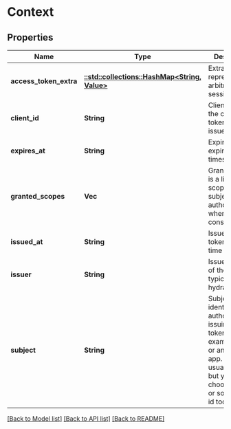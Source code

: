 # Context

## Properties
Name | Type | Description | Notes
------------ | ------------- | ------------- | -------------
**access_token_extra** | [**::std::collections::HashMap<String, Value>**](Value.md) | Extra represents arbitrary session data. | [optional] [default to null]
**client_id** | **String** | ClientID is id of the client the token was issued for.. | [optional] [default to null]
**expires_at** | **String** | ExpiresAt is the expiry timestamp. | [optional] [default to null]
**granted_scopes** | **Vec<String>** | GrantedScopes is a list of scopes that the subject authorized when asked for consent. | [optional] [default to null]
**issued_at** | **String** | IssuedAt is the token creation time stamp. | [optional] [default to null]
**issuer** | **String** | Issuer is the id of the issuer, typically an hydra instance. | [optional] [default to null]
**subject** | **String** | Subject is the identity that authorized issuing the token, for example a user or an OAuth2 app. This is usually a uuid but you can choose a urn or some other id too. | [optional] [default to null]

[[Back to Model list]](../README.md#documentation-for-models) [[Back to API list]](../README.md#documentation-for-api-endpoints) [[Back to README]](../README.md)


